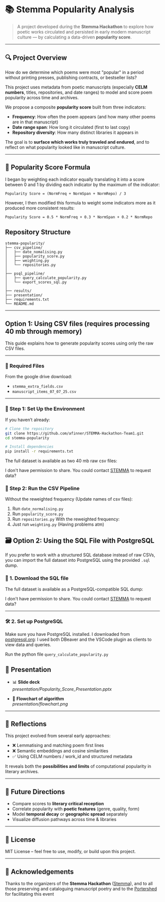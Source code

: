 # 📚 Stemma Popularity Analysis

> A project developed during the **Stemma Hackathon** to explore how poetic works circulated and persisted in early modern manuscript culture — by calculating a data-driven **popularity score**.

---

## 🔍 Project Overview

How do we determine which poems were most "popular" in a period without printing presses, publishing contracts, or bestseller lists?

This project uses metadata from poetic manuscripts (especially **CELM numbers**, titles, repositories, and date ranges) to model and score poem popularity across time and archives.

We propose a composite **popularity score** built from three indicators:

- **Frequency**: How often the poem appears (and how many other poems are in that manuscript)
- **Date range span**: How long it circulated (first to last copy)
- **Repository diversity**: How many distinct libraries it appears in

The goal is to **surface which works truly traveled and endured**, and to reflect on what popularity looked like in manuscript culture.

---

## 🧮 Popularity Score Formula
I began by weighting each indicator equally translating it into a score between 0 and 1 by dividing each indicator by the maximum of the indicator:

```text
Popularity Score = (NormFreq + NormSpan + NormRepo) / 3
```
However, I then modified this formula to weight some indicators more as it produced more consistent results:

```text
Popularity Score = 0.5 * NormFreq + 0.3 * NormSpan + 0.2 * NormRepo
```

## Repository Structure
```text
stemma-popularity/
├── csv_pipeline/
│   ├── date_nomalising.py
│   ├── popularity_score.py
│   ├── weighting.py
│   └── repositories.py
│
├── psql_pipeline/
│   ├── query_calculate_popularity.py
│   └── export_scores_sql.py
│
├── results/
├── presentation/
├── requirements.txt
└── README.md
```
---

## Option 1: Using CSV files (requires processing 40 mb through memory)

This guide explains how to generate popularity scores using only the raw CSV files.

---

### 📁 Required Files

From the google drive download:

- `stemma_extra_fields.csv`
- `manuscript_items_07_07_25.csv`

---

### 🐍 Step 1: Set Up the Environment

If you haven’t already:

```bash
# Clone the repository
git clone https://github.com/afinner/STEMMA-Hackathon-Team1.git
cd stemma-popularity

# Install dependencies
pip install -r requirements.txt
```
The full dataset is available as two 40 mb raw csv files:

I don't have permission to share. You could contact [STEMMA](https://stemma.universityofgalway.ie/) to request data?

### 📂 Step 2: Run the CSV Pipeline

Without the reweighted frequency (Update names of csv files):  
1. Run `date_normalising.py`
2. Run `popularity_score.py`
3. Run `repositories.py`
With the reweighted frequency:
1. Just run `weighting.py` (Having problems atm)

## 🗃️ Option 2: Using the SQL File with PostgreSQL

If you prefer to work with a structured SQL database instead of raw CSVs, you can import the full dataset into PostgreSQL using the provided `.sql` dump.

### 🔽 1. Download the SQL file

The full dataset is available as a PostgreSQL-compatible SQL dump:

I don't have permission to share. You could contact [STEMMA](https://stemma.universityofgalway.ie/) to request data?

---

### 🛠️ 2. Set up PostgreSQL

Make sure you have PostgreSQL installed. I downloaded from [postgresql.org](https://www.postgresql.org/):
I used both DBeaver and the VSCode plugin as clients to view data and queries.

Run the python file `query_calculate_popularity.py`
## 🎥 Presentation

- 📊 **Slide deck**  
  _presentation/Popularity_Score_Presentation.pptx_

- 🔁 **Flowchart of algorithm**  
  _presentation/flowchart.png_

---

## 🧠 Reflections

This project evolved from several early approaches:

- ❌ Lemmatising and matching poem first lines
- ❌ Semantic embeddings and cosine similarities
- ✅ Using CELM numbers / work_id and structured metadata

It reveals both the **possibilities and limits** of computational popularity in literary archives.

---

## 🌱 Future Directions

- Compare scores to **literary critical reception**
- Correlate popularity with **poetic features** (genre, quality, form)
- Model **temporal decay** or **geographic spread** separately
- Visualize diffusion pathways across time & libraries

---

## 📜 License

MIT License – feel free to use, modify, or build upon this project.

---

## 🙌 Acknowledgements

Thanks to the organizers of the **Stemma Hackathon** ([Stemma](https://stemma.universityofgalway.ie/)), and to all those preserving and cataloguing manuscript poetry and to the [Portershed](https://portershed.com/) for facilitating this event



